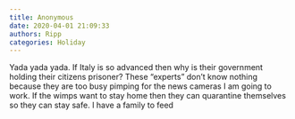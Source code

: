 ```yaml
---
title: Anonymous
date: 2020-04-01 21:09:33
authors: Ripp
categories: Holiday
---
```


 Yada yada yada. If Italy is so advanced then why is their government holding their citizens prisoner?
These “experts” don’t know nothing because they are too busy pimping for the news cameras
I am going to work.  If the wimps want to stay home then they can quarantine themselves so they can stay safe.   I have a family to feed